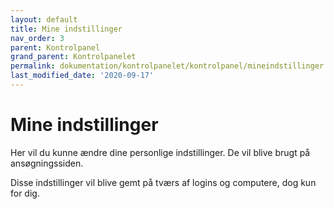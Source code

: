 ```yaml
---
layout: default
title: Mine indstillinger
nav_order: 3
parent: Kontrolpanel
grand_parent: Kontrolpanelet
permalink: dokumentation/kontrolpanelet/kontrolpanel/mineindstillinger
last_modified_date: '2020-09-17'
---
```


# Mine indstillinger

Her vil du kunne ændre dine personlige indstillinger.
De vil blive brugt på ansøgningssiden.

Disse indstillinger vil blive gemt på tværs af logins og computere, dog kun for dig.
